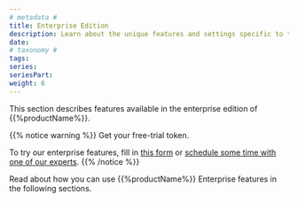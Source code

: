 ```yaml
---
# metadata # 
title: Enterprise Edition
description: Learn about the unique features and settings specific to the Enterprise edition of {{%productName%}}.
date: 
# taxonomy #
tags: 
series:
seriesPart:
weight: 6
---
```


This section describes features available in the enterprise
edition of {{%productName%}}. 

{{% notice warning %}} 
Get your free-trial token.

To try our enterprise features, fill in [this form](https://www.pachyderm.com/trial/) or [schedule some time with one of our experts](https://www.pachyderm.com/request-a-demo/). 
{{% /notice %}}

Read about how you can use {{%productName%}} Enterprise features in the following
sections.